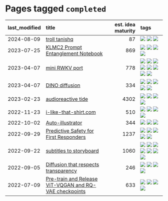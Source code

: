 # Pages tagged `completed`

|last_modified|title|est. idea maturity|tags
|:---|:---|---:|:---|
|2024-08-09|[troll tanishq](../troll_tanishq.md)|87|[![](https://img.shields.io/badge/tag-completed-c92725)](../tags/completed.md) [![](https://img.shields.io/badge/tag-eleuther-aec580)](../tags/eleuther.md) [![](https://img.shields.io/badge/tag-trash-cdef47)](../tags/trash.md)|
|2023-07-25|[KLMC2 Prompt Entanglement Notebook](../klmc2-prompt-entanglement.md)|869|[![](https://img.shields.io/badge/tag-completed-c92725)](../tags/completed.md) [![](https://img.shields.io/badge/tag-notebook-71e862)](../tags/notebook.md) [![](https://img.shields.io/badge/tag-prompting-1dc0d1)](../tags/prompting.md) [![](https://img.shields.io/badge/tag-tooling-1743a)](../tags/tooling.md)|
|2023-04-07|[mini RWKV port](../rust_rwkv.md)|778|[![](https://img.shields.io/badge/tag-RNN-8613e9)](../tags/RNN.md) [![](https://img.shields.io/badge/tag-completed-c92725)](../tags/completed.md) [![](https://img.shields.io/badge/tag-experimental-e839f4)](../tags/experimental.md) [![](https://img.shields.io/badge/tag-ggml-ca3dce)](../tags/ggml.md) [![](https://img.shields.io/badge/tag-mobilenet-b1fd1a)](../tags/mobilenet.md) [![](https://img.shields.io/badge/tag-model_compression-3b815)](../tags/model_compression.md) [![](https://img.shields.io/badge/tag-tooling-1743a)](../tags/tooling.md) [![](https://img.shields.io/badge/tag-wip-abf295)](../tags/wip.md)|
|2023-04-07|[DINO diffusion](../DINO-diffusion.md)|334|[![](https://img.shields.io/badge/tag-completed-c92725)](../tags/completed.md) [![](https://img.shields.io/badge/tag-experimental-e839f4)](../tags/experimental.md) [![](https://img.shields.io/badge/tag-nerf-43d799)](../tags/nerf.md) [![](https://img.shields.io/badge/tag-tooling-1743a)](../tags/tooling.md) [![](https://img.shields.io/badge/tag-wip-abf295)](../tags/wip.md)|
|2023-02-23|[audioreactive tide](../audioreactive_tide.md)|4302|[![](https://img.shields.io/badge/tag-animation-50c04b)](../tags/animation.md) [![](https://img.shields.io/badge/tag-completed-c92725)](../tags/completed.md) [![](https://img.shields.io/badge/tag-experimental-e839f4)](../tags/experimental.md) [![](https://img.shields.io/badge/tag-publication-394ee4)](../tags/publication.md)|
|2022-11-23|[i-like-that-shirt.com](../ilikethatshirt.com.md)|510|[![](https://img.shields.io/badge/tag-accessibility-4d5a4)](../tags/accessibility.md) [![](https://img.shields.io/badge/tag-completed-c92725)](../tags/completed.md) [![](https://img.shields.io/badge/tag-publicgood-cc5ed7)](../tags/publicgood.md) [![](https://img.shields.io/badge/tag-tooling-1743a)](../tags/tooling.md)|
|2022-10-02|[Auto-illustrator](../auto-illustrator.md)|344|[![](https://img.shields.io/badge/tag-completed-c92725)](../tags/completed.md) [![](https://img.shields.io/badge/tag-prompting-1dc0d1)](../tags/prompting.md) [![](https://img.shields.io/badge/tag-tooling-1743a)](../tags/tooling.md)|
|2022-09-29|[Predictive Safety for First Responders](../safety-officer.md)|1237|[![](https://img.shields.io/badge/tag-completed-c92725)](../tags/completed.md) [![](https://img.shields.io/badge/tag-dataset-95bed6)](../tags/dataset.md) [![](https://img.shields.io/badge/tag-publication-394ee4)](../tags/publication.md) [![](https://img.shields.io/badge/tag-publicgood-cc5ed7)](../tags/publicgood.md) [![](https://img.shields.io/badge/tag-wip-abf295)](../tags/wip.md)|
|2022-09-22|[subtitles to storyboard](../subtitles-to-storyboard.md)|1060|[![](https://img.shields.io/badge/tag-accessibility-4d5a4)](../tags/accessibility.md) [![](https://img.shields.io/badge/tag-animation-50c04b)](../tags/animation.md) [![](https://img.shields.io/badge/tag-completed-c92725)](../tags/completed.md) [![](https://img.shields.io/badge/tag-open_source-b59164)](../tags/open_source.md) [![](https://img.shields.io/badge/tag-prompting-1dc0d1)](../tags/prompting.md) [![](https://img.shields.io/badge/tag-tooling-1743a)](../tags/tooling.md) [![](https://img.shields.io/badge/tag-wip-abf295)](../tags/wip.md)|
|2022-09-05|[Diffusion that respects transparency](../diffusion-that-respects-transparency.md)|246|[![](https://img.shields.io/badge/tag-completed-c92725)](../tags/completed.md) [![](https://img.shields.io/badge/tag-diffusion-82f36e)](../tags/diffusion.md) [![](https://img.shields.io/badge/tag-image_processing-e3b2c7)](../tags/image_processing.md) [![](https://img.shields.io/badge/tag-transparency-ac8815)](../tags/transparency.md)|
|2022-07-09|[Pre-train and Release ViT-VQGAN and RQ-VAE checkpoints](../pretrained_vit-vqgan_checkpoints.md)|633|[![](https://img.shields.io/badge/tag-completed-c92725)](../tags/completed.md) [![](https://img.shields.io/badge/tag-dataset-95bed6)](../tags/dataset.md) [![](https://img.shields.io/badge/tag-prompting-1dc0d1)](../tags/prompting.md) [![](https://img.shields.io/badge/tag-tooling-1743a)](../tags/tooling.md)|